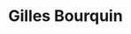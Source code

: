 ---
title: Gilles Bourquin
link: https://gillesbourquin.ch/category/predications/
description: Gilles Bourquin est pasteur dans la paroisse de Rondchâtel (Berne).

---